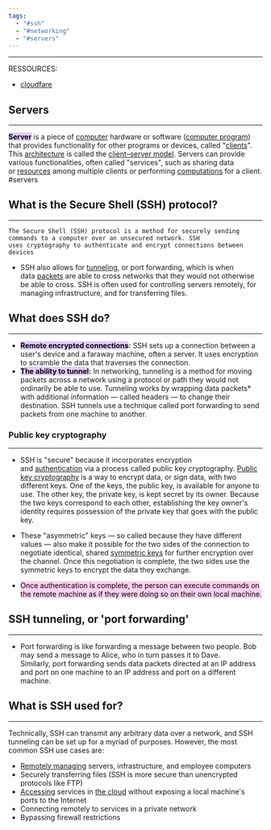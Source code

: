 ```yaml
---
tags:
  - "#ssh"
  - "#networking"
  - "#servers"
---
```

---
RESSOURCES:
- [cloudfare](https://www.cloudflare.com/learning/access-management/what-is-ssh/)

## Servers
---
**<mark style="background: #D2B3FFA6;">Server</mark>** is a piece of [computer](https://en.wikipedia.org/wiki/Computer "Computer") hardware or software ([computer program](https://en.wikipedia.org/wiki/Computer_program "Computer program")) that provides functionality for other programs or devices, called "[clients](https://en.wikipedia.org/wiki/Client_(computing) "Client (computing)")". This [architecture](https://en.wikipedia.org/wiki/Systems_architecture "Systems architecture") is called the [client–server model](https://en.wikipedia.org/wiki/Client%E2%80%93server_model "Client–server model"). Servers can provide various functionalities, often called "services", such as sharing data or [resources](https://en.wikipedia.org/wiki/System_resource "System resource") among multiple clients or performing [computations](https://en.wikipedia.org/wiki/Computation "Computation") for a client. #servers 


## What is the Secure Shell (SSH) protocol?
---
```
The Secure Shell (SSH) protocol is a method for securely sending commands to a computer over an unsecured network. SSH uses cryptography to authenticate and encrypt connections between devices
```

- SSH also allows for [tunneling](https://www.cloudflare.com/learning/network-layer/what-is-tunneling/), or port forwarding, which is when data [packets](https://www.cloudflare.com/learning/network-layer/what-is-a-packet/) are able to cross networks that they would not otherwise be able to cross. SSH is often used for controlling servers remotely, for managing infrastructure, and for transferring files.

## What does SSH do?
---

- **<mark style="background: #D2B3FFA6;">Remote encrypted connections</mark>:** SSH sets up a connection between a user's device and a faraway machine, often a server. It uses encryption to scramble the data that traverses the connection.
- **<mark style="background: #D2B3FFA6;">The ability to tunnel</mark>:** In networking, tunneling is a method for moving packets across a network using a protocol or path they would not ordinarily be able to use. Tunneling works by wrapping data packets* with additional information — called headers — to change their destination. SSH tunnels use a technique called port forwarding to send packets from one machine to another.

### Public key cryptography
---
- SSH is "secure" because it incorporates encryption and [authentication](https://www.cloudflare.com/learning/access-management/what-is-authentication/) via a process called public key cryptography. [Public key cryptography](https://www.cloudflare.com/learning/ssl/how-does-public-key-encryption-work/) is a way to encrypt data, or sign data, with two different keys. One of the keys, the public key, is available for anyone to use. The other key, the private key, is kept secret by its owner. Because the two keys correspond to each other, establishing the key owner's identity requires possession of the private key that goes with the public key.

- These "asymmetric" keys — so called because they have different values — also make it possible for the two sides of the connection to negotiate identical, shared [symmetric keys](https://www.cloudflare.com/learning/ssl/what-is-asymmetric-encryption/) for further encryption over the channel. Once this negotiation is complete, the two sides use the symmetric keys to encrypt the data they exchange.
- <mark style="background: #FFB8EBA6;">Once authentication is complete, the person can execute commands on the remote machine as if they were doing so on their own local machine.</mark>

## SSH tunneling, or 'port forwarding'
---

- Port forwarding is like forwarding a message between two people. Bob may send a message to Alice, who in turn passes it to Dave. Similarly, port forwarding sends data packets directed at an IP address and port on one machine to an IP address and port on a different machine.

## What is SSH used for?
---
Technically, SSH can transmit any arbitrary data over a network, and SSH tunneling can be set up for a myriad of purposes. However, the most common SSH use cases are:

- [Remotely managing](https://www.cloudflare.com/learning/access-management/remote-workforce-security/) servers, infrastructure, and employee computers
- Securely transferring files (SSH is more secure than unencrypted protocols like FTP)
- [Accessing](https://www.cloudflare.com/learning/access-management/what-is-access-control/) services in [the cloud](https://www.cloudflare.com/learning/cloud/what-is-the-cloud/) without exposing a local machine's ports to the Internet
- Connecting remotely to services in a private network
- Bypassing firewall restrictions
